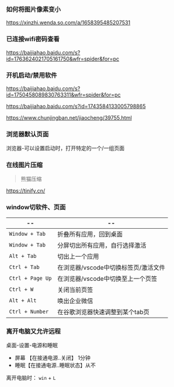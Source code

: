 ### 如何将图片像素变小

https://xinzhi.wenda.so.com/a/1658395485207531



### 已连接wifi密码查看

https://baijiahao.baidu.com/s?id=1763624021705161750&wfr=spider&for=pc



### 开机启动/禁用软件

https://baijiahao.baidu.com/s?id=1750458089830763311&wfr=spider&for=pc

https://baijiahao.baidu.com/s?id=1743584133005798865

https://www.chunjingban.net/jiaocheng/39755.html



### 浏览器默认页面

浏览器-可以设置启动时，打开特定的一个/一组页面



### 在线图片压缩

> 熊猫压缩

https://tinify.cn/



### window切软件、页面

| --               | --                                   |
| ---------------- | ------------------------------------ |
| `Window + Tab`   | 折叠所有应用，回到桌面               |
| `Window + Tab`   | 分屏切出所有应用，自行选择激活       |
| `Alt + Tab`      | 切出上一个应用                       |
| `Ctrl + Tab`     | 在浏览器/vscode中切换标签页/激活文件 |
| `Ctrl + Page Up` | 在浏览器/vscode中切换至上一个页签    |
| `Ctrl + W`       | 关闭当前页签                         |
| `Alt + Alt `     | 唤出企业微信                         |
| `Ctrl + Number`  | 在谷歌浏览器快速调整到某个tab页      |



### 离开电脑又允许远程

桌面-设置-电源和睡眠

- 屏幕 【在接通电源..关闭】 1分钟
- 睡眠【在接通电源..睡眠状态】从不

离开电脑时： `win` + `L` 



